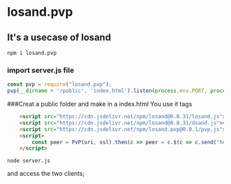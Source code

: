 # losand.pvp
## It's a usecase of losand

~~~
npm i losand.pvp
~~~

### import server.js file

~~~javascript
const pvp = require("losand.pvp");
pvp(__dirname + '/public', 'index.html').listen(process.env.PORT, process.env.IP);
~~~

###Creat a public folder and make in a index.html
You use it tags

~~~html
    <script src="https://cdn.jsdelivr.net/npm/losand@0.0.31/losand.js"></script>
    <script src="https://cdn.jsdelivr.net/npm/losand@0.0.31/dsand.js"></script>
    <script src="https://cdn.jsdelivr.net/npm/losand.pvp@0.0.1/pvp.js"></script>
    <script>
        const peer = PvP(uri, ssl).then(c => peer = c.$(c => c.send("hello")).on({message: (e) => console.log(e.data)}));
    </script>
~~~

~~~
node server.js
~~~

and access the two clients;
